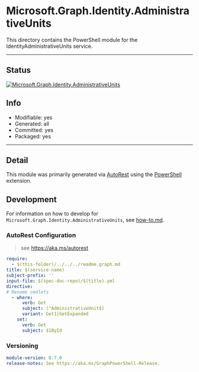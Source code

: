 <!-- region Generated -->
# Microsoft.Graph.Identity.AdministrativeUnits
This directory contains the PowerShell module for the IdentityAdministrativeUnits service.

---
## Status
[![Microsoft.Graph.Identity.AdministrativeUnits](https://img.shields.io/powershellgallery/v/Microsoft.Graph.Identity.AdministrativeUnits.svg?style=flat-square&label=Microsoft.Graph.Identity.AdministrativeUnits "Microsoft.Graph.Identity.AdministrativeUnits")](https://www.powershellgallery.com/packages/Microsoft.Graph.Identity.AdministrativeUnits/)

## Info
- Modifiable: yes
- Generated: all
- Committed: yes
- Packaged: yes

---
## Detail
This module was primarily generated via [AutoRest](https://github.com/Azure/autorest) using the [PowerShell](https://github.com/Azure/autorest.powershell) extension.

## Development
For information on how to develop for `Microsoft.Graph.Identity.AdministrativeUnits`, see [how-to.md](how-to.md).
<!-- endregion -->

### AutoRest Configuration

> see https://aka.ms/autorest

``` yaml
require:
  - $(this-folder)/../../../readme.graph.md
title: $(service-name)
subject-prefix: ''
input-file: $(spec-doc-repo)/$(title).yml
directive:
# Rename cmdlets
  - where:
      verb: Get
      subject: (^AdministrativeUnit$)
      variant: Get1|GetExpanded
    set:
      verb: Get
      subject: $1ById
```
### Versioning

``` yaml
module-version: 0.7.0
release-notes: See https://aka.ms/GraphPowerShell-Release.
```
